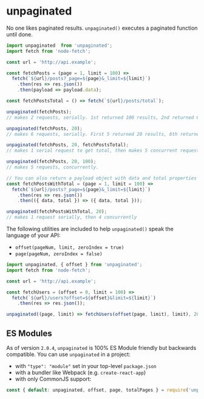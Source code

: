 # unpaginated

No one likes paginated results. `unpaginated()` executes a paginated function until done.

```js
import unpaginated  from 'unpaginated';
import fetch from 'node-fetch';

const url = 'http://api.example';

const fetchPosts = (page = 1, limit = 100) =>
  fetch(`${url}/posts?_page=${page}&_limit=${limit}`)
    .then(res => res.json())
    .then(payload => payload.data);

const fetchPostsTotal = () => fetch(`${url}/posts/total`);

unpaginated(fetchPosts);
// makes 2 requests, serially. 1st returned 100 results, 2nd returned 0

unpaginated(fetchPosts, 20);
// makes 6 requests, serially. First 5 returned 20 results, 6th returned 0

unpaginated(fetchPosts, 20, fetchPostsTotal);
// makes 1 serial request to get total, then makes 5 concurrent requests

unpaginated(fetchPosts, 20, 100);
// makes 5 requests, concurrently.

// You can also return a payload object with data and total properties set.
const fetchPostsWithTotal = (page = 1, limit = 100) =>
  fetch(`${url}/posts?_page=${page}&_limit=${limit}`)
    .then(res => res.json())
    .then(({ data, total }) => ({ data, total }));

unpaginated(fetchPostsWithTotal, 20);
// makes 1 request serially, then 4 concurrently
```

The following utilities are included to help `unpaginated()` speak the language of your API:
  - `offset(pageNum, limit, zeroIndex = true)`
  - `page(pageNum, zeroIndex = false)`

```js
import unpaginated, { offset } from 'unpaginated';
import fetch from 'node-fetch';

const url = 'http://api.example';

const fetchUsers = (offset = 0, limit = 100) =>
  fetch(`${url}/users?offset=${offset}&limit=${limit}`)
    .then(res => res.json());

unpaginated((page, limit) => fetchUsers(offset(page, limit), limit), 200);
```

## ES Modules
As of version `2.0.4`, `unpaginated` is 100% ES Module friendly but backwards compatible. You can use `unpaginated` in a project:
- with `"type": "module"` set in your top-level `package.json`
- with a bundler like Webpack (e.g. `create-react-app`)
- with only CommonJS support:
```js
const { default: unpaginated, offset, page, totalPages } = require('unpaginated');
```